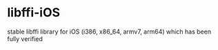 # libffi-iOS
stable libffi library for iOS (i386, x86_64, armv7, arm64) which has been fully verified
